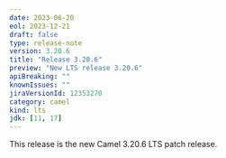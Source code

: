 ```yaml
---
date: 2023-06-20
eol: 2023-12-21
draft: false
type: release-note
version: 3.20.6
title: "Release 3.20.6"
preview: "New LTS release 3.20.6"
apiBreaking: ""
knownIssues: ""
jiraVersionId: 12353270
category: camel
kind: lts
jdk: [11, 17]
---
```


This release is the new Camel 3.20.6 LTS patch release.
